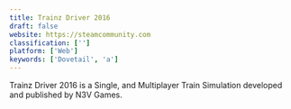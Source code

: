 ```yaml
---
title: Trainz Driver 2016
draft: false 
website: https://steamcommunity.com
classification: ['']
platform: ['Web']
keywords: ['Dovetail', 'a']
---
```

Trainz Driver 2016 is a Single, and Multiplayer Train Simulation developed and published by N3V Games.